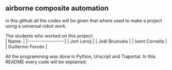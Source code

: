 ## airborne composite automation

in this github all the codes will be given that where used to make a project using a universal robot work.

<summary> The students who worked on this project: </summary>
| Name:            |
|------------------|
| Jort Leroij      |
| Joël Bruinvels   |
| Ixent Cornella   |
| Guillermo Forcén |

All the programming was done in Python, Urscript and Tiaportal. In this README every code will be explained.
